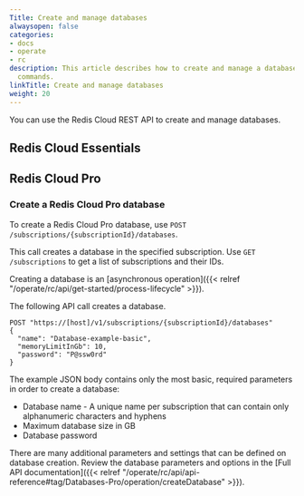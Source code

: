 ```yaml
---
Title: Create and manage databases
alwaysopen: false
categories:
- docs
- operate
- rc
description: This article describes how to create and manage a database using `cURL`
  commands.
linkTitle: Create and manage databases
weight: 20
---
```


You can use the Redis Cloud REST API to create and manage databases.

## Redis Cloud Essentials

## Redis Cloud Pro

### Create a Redis Cloud Pro database

To create a Redis Cloud Pro database, use `POST /subscriptions/{subscriptionId}/databases`.

This call creates a database in the specified subscription. Use `GET /subscriptions` to get a list of subscriptions and their IDs. 

Creating a database is an [asynchronous operation]({{< relref "/operate/rc/api/get-started/process-lifecycle" >}}).

The following API call creates a database.

```shell
POST "https://[host]/v1/subscriptions/{subscriptionId}/databases"
{
  "name": "Database-example-basic",
  "memoryLimitInGb": 10,
  "password": "P@ssw0rd"
}
```

The example JSON body contains only the most basic, required parameters in order to create a database:

- Database name - A unique name per subscription that can contain only alphanumeric characters and hyphens
- Maximum database size in GB
- Database password

There are many additional parameters and settings that can be defined on database creation. Review the database parameters and options in the [Full API documentation]({{< relref "/operate/rc/api/api-reference#tag/Databases-Pro/operation/createDatabase" >}}).